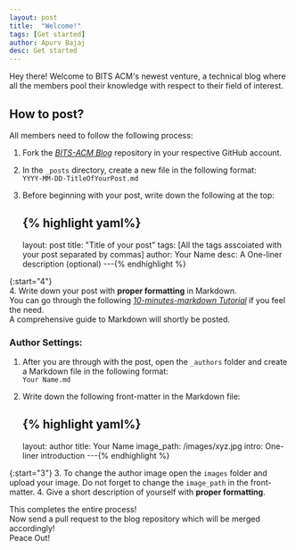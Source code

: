 ```yaml
---
layout: post
title:  "Welcome!"
tags: [Get started]
author: Apurv Bajaj
desc: Get started
---
```

Hey there!
Welcome to BITS ACM's newest venture, a technical blog where all the members pool their knowledge with respect to their field of interest.  

## How to post?

All members need to follow the following process:
1. Fork the [_BITS-ACM Blog_][blog] repository in your respective GitHub account.
2. In the `_posts` directory, create a new file in the following format:  
        `YYYY-MM-DD-TitleOfYourPost.md`
3. Before beginning with your post, write down the following at the top:  


    {% highlight yaml%}
    ---
    layout: post
    title:  "Title of your post"
    tags: [All the tags asscoiated with your post separated by commas]
    author: Your Name
    desc: A One-liner description (optional)
    ---{% endhighlight %}

{:start="4"}    
4. Write down your post with **proper formatting** in Markdown.  
   You can go through the following [_10-minutes-markdown Tutorial_][tut] if you feel the need.  
   A comprehensive guide to Markdown will shortly be posted.

### Author Settings:
1. After you are through with the post, open the `_authors` folder and create a Markdown file in the following format:  
         `Your Name.md`
2. Write down the following front-matter in the Markdown file:  

    {% highlight yaml%}
    ---
    layout: author
    title: Your Name
    image_path: /images/xyz.jpg
    intro: One-liner introduction
    ---{% endhighlight %}

{:start="3"}
3. To change the author image open the `images` folder and upload your image. Do not forget to change the `image_path` in the front-matter.
4. Give a short description of yourself with **proper formatting**.

This completes the entire process!  
Now send a pull request to the blog repository which will be merged accordingly!  
Peace Out!  

[blog]:https://github.com/bitsacm/bitsacm.github.io
[tut]:http://www.markdowntutorial.com/
